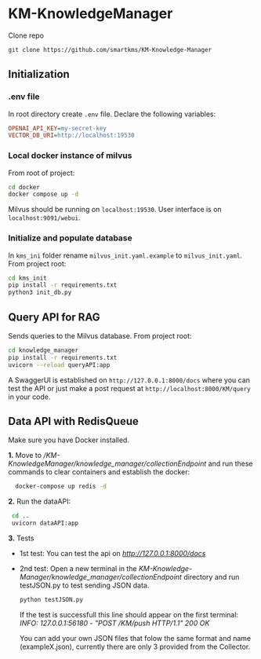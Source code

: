 # KM-KnowledgeManager
Clone repo
``` bash
git clone https://github.com/smartkms/KM-Knowledge-Manager
```
## Initialization
### .env file
In root directory create `.env` file. Declare the following variables:
```ini
OPENAI_API_KEY=my-secret-key
VECTOR_DB_URI=http://localhost:19530
```
### Local docker instance of milvus
From root of project:
```bash
cd docker
docker compose up -d
```
Milvus should be running on `localhost:19530`. User interface is on `localhost:9091/webui`.

### Initialize and populate database
In `kms_ini` folder rename `milvus_init.yaml.example` to `milvus_init.yaml`.
From project root:
```bash
cd kms_init
pip install -r requirements.txt
python3 init_db.py
```

## Query API for RAG
Sends queries to the Milvus database.
From project root:
```bash
cd knowledge_manager
pip install -r requirements.txt
uvicorn --reload queryAPI:app
```
A SwaggerUI is established on `http://127.0.0.1:8000/docs`
where you can test the API or just make a post request at `http://localhost:8000/KM/query` in your code.

## Data API with RedisQueue
Make sure you have Docker installed.

**1.** Move to */KM-KnowledgeManager/knowledge_manager/collectionEndpoint* and run these commands to clear containers and establish the docker:
``` bash
  docker-compose up redis -d
  ```
**2.** Run the dataAPI:
```bash
 cd ..
 uvicorn dataAPI:app

```

**3.** Tests
- 1st test: You can test the api on *http://127.0.0.1:8000/docs*
- 2nd test: Open a new terminal in the *KM-Knowledge-Manager/knowledge_manager/collectionEndpoint* directory and run testJSON.py to test sending JSON data.
  ``` bash
  python testJSON.py
  ```
  If the test is successfull this line should appear on the first terminal:
  *INFO:     127.0.0.1:56180 - "POST /KM/push HTTP/1.1" 200 OK*
  
  You can add your own JSON files that folow the same format and   name (exampleX.json), currently there are only 3 provided from   the Collector.
